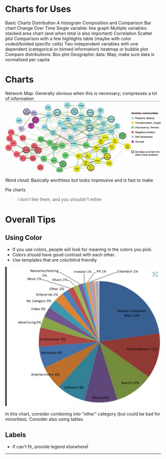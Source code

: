 # Charts for Uses

Basic Charts Distribution
	A histogram 
Composition and Comparison
	Bar chart 
Change Over Time
	 Single variable: line graph
	 Multiple variables: stacked area chart (and when total is also important)
Correlation
	Scatter plot
Comparison with a few highlights
	table (maybe with color coded/bolded specific cells)
Two independent variables with one dependent (categorical or binned information)
	heatmap or bubble plot
Compare distributions: 
	Box plot
Geographic data:
	Map; make sure data is normalized per capita

# Charts

Network Map: 
	Generally obvious when this is necessary; compresses a lot of information
	![](z_attachments/Pasted%20image%2020250204143922.png)

Word cloud:
	Basically worthless but looks impressive and is fast to make

Pie charts 
> I don't like them, and you shouldn't either

# Overall Tips

## Using Color

- If you use colors, people will look for meaning in the colors you pick.
- Colors should have good contrast with each other.
- Use templates that are colorblind friendly

![](z_attachments/Pasted%20image%2020250204144116.png)

In this chart, consider combining into "other" category (but could be bad for minorities). Consider also using tables

## Labels

- if can't fit, provide legend elsewhereÏ

***
